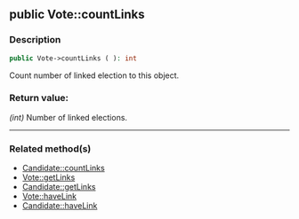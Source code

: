 ## public Vote::countLinks

### Description    

```php
public Vote->countLinks ( ): int
```

Count number of linked election to this object.
    

### Return value:   

*(int)* Number of linked elections.


---------------------------------------

### Related method(s)      

* [Candidate::countLinks](../Candidate%20Class/public%20Candidate--countLinks.md)    
* [Vote::getLinks](../Vote%20Class/public%20Vote--getLinks.md)    
* [Candidate::getLinks](../Candidate%20Class/public%20Candidate--getLinks.md)    
* [Vote::haveLink](../Vote%20Class/public%20Vote--haveLink.md)    
* [Candidate::haveLink](../Candidate%20Class/public%20Candidate--haveLink.md)    
